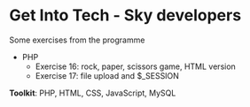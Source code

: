 # Get Into Tech - Sky developers

Some exercises from the programme

- PHP
  - Exercise 16: rock, paper, scissors game, HTML version
  - Exercise 17: file upload and $_SESSION


**Toolkit**: PHP, HTML, CSS, JavaScript, MySQL
